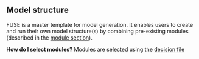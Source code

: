 ## Model structure

<a name="structure_sect"></a>

FUSE is a master template for model generation. It enables users to create and run their own model structure(s) by combining pre-existing modules (described in the [module section](/modules/1_precip)).

**How do I select modules?** Modules are selected using the [decision file](/files/settings_files)
